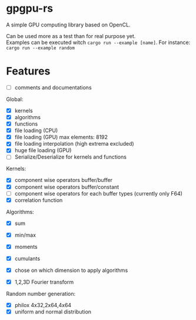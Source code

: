 # gpgpu-rs  
A simple GPU computing library based on OpenCL.  

Can be used more as a test than for real purpose yet.  
Examples can be executed witch `cargo run --example [name]`. For instance:  
`cargo run --example random`  

# Features  
- [ ] comments and documentations  

Global:  
- [x] kernels  
- [x] algorithms  
- [x] functions  
- [x] file loading (CPU)  
- [x] file loading (GPU) max elements: 8192  
- [x] file loading interpolation (high extrema excluded)  
- [x] huge file loading (GPU)  
- [ ] Serialize/Deserialize for kernels and functions

Kernels:  
- [x] component wise operators buffer/buffer  
- [x] component wise operators buffer/constant  
- [ ] component wise operators for each buffer types (currently only F64)  
- [x] correlation function  

Algorithms:  
- [x] sum  
- [x] min/max  
- [x] moments  
- [x] cumulants  
- [x] chose on which dimension to apply algorithms  
- [x] 1,2,3D Fourier transform  


Random number generation:  
- [x] philox 4x32,2x64,4x64  
- [x] uniform and normal distribution  
